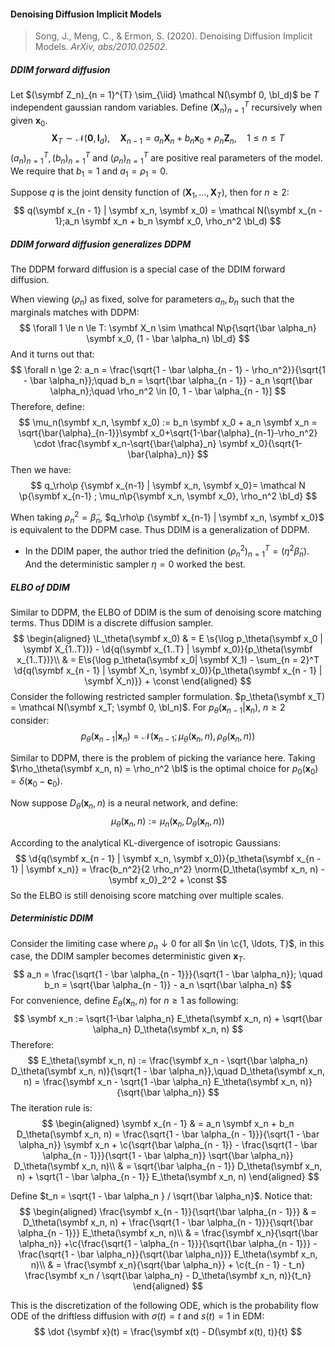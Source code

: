 #### Denoising Diffusion Implicit Models

> Song, J., Meng, C., & Ermon, S. (2020). Denoising Diffusion Implicit Models. *ArXiv, abs/2010.02502*.

##### DDIM forward diffusion

Let $(\symbf Z_n)_{n = 1}^{T} \sim_{\iid} \mathcal N(\symbf 0, \bI_d)$ be $T$ independent gaussian random variables. Define $(\symbf X_{n})_{n = 1}^T$ recursively when given $\symbf x_0$.
$$
\symbf X_T \sim \mathcal N(\symbf 0, \symbf I_d), \quad \symbf X_{n - 1} = a_n \symbf X_{n} + b_n \symbf x_0 + \rho_n \symbf Z_n, \quad 1 \le n \le T
$$
$(a_n)_{n = 1}^T, (b_n)_{n = 1}^T$ and $(\rho_n)_{n = 1}^T$ are positive real parameters of the model. We require that $b_1 = 1$ and $a_1 = \rho_1 = 0$.

Suppose $q$ is the joint density function of $(\symbf X_1, \ldots, \symbf X_T)$, then for $n \ge 2$:
$$
q(\symbf x_{n - 1} | \symbf x_n, \symbf x_0) = \mathcal N(\symbf x_{n - 1};a_n \symbf x_n + b_n \symbf x_0, \rho_n^2 \bI_d)
$$

##### DDIM forward diffusion generalizes DDPM

The DDPM forward diffusion is a special case of the DDIM forward diffusion.

When viewing $(\rho_n)$ as fixed, solve for parameters $a_n, b_n$ such that the marginals matches with DDPM:
$$
\forall 1 \le n \le T: \symbf X_n \sim \mathcal N\p{\sqrt{\bar \alpha_n} \symbf x_0, (1 - \bar \alpha_n) \bI_d}
$$
And it turns out that:
$$
\forall n \ge 2: a_n = \frac{\sqrt{1 - \bar \alpha_{n - 1} - \rho_n^2}}{\sqrt{1 - \bar \alpha_n}};\quad b_n = \sqrt{\bar \alpha_{n - 1}} - a_n \sqrt{\bar \alpha_n};\quad \rho_n^2 \in [0, 1 - \bar \alpha_{n - 1}]
$$
Therefore, define:
$$
\mu_n(\symbf x_n, \symbf x_0) := b_n \symbf x_0 + a_n \symbf x_n = \sqrt{\bar{\alpha}_{n-1}}\symbf  x_0+\sqrt{1-\bar{\alpha}_{n-1}-\rho_n^2} \cdot \frac{\symbf x_n-\sqrt{\bar{\alpha}_n} \symbf x_0}{\sqrt{1-\bar{\alpha}_n}}
$$
Then we have:
$$
q_\rho\p {\symbf x_{n-1} | \symbf  x_n, \symbf x_0}= \mathcal N \p{\symbf x_{n-1} ; \mu_n\p{\symbf x_n, \symbf x_0}, \rho_n^2 \bI_d}
$$

When taking $\rho_n^2 = \tilde \beta_n$, $q_\rho\p {\symbf x_{n-1} | \symbf  x_n, \symbf x_0}$ is equivalent to the DDPM case. Thus DDIM is a generalization of DDPM.

- In the DDIM paper, the author tried the definition $(\rho_n^2)_{n = 1}^T = (\eta^2 \tilde \beta_n)$. And the deterministic sampler $\eta = 0$ worked the best.

##### ELBO of DDIM

Similar to DDPM, the ELBO of DDIM is the sum of denoising score matching terms. Thus DDIM is a discrete diffusion sampler.
$$
\begin{aligned}
\L_\theta(\symbf x_0) & = E \s{\log p_\theta(\symbf x_0 | \symbf X_{1..T})} - \d{q(\symbf x_{1..T} | \symbf x_0)}{p_\theta(\symbf x_{1..T})}\\
& = E\s{\log p_\theta(\symbf x_0| \symbf X_1) - \sum_{n = 2}^T \d{q(\symbf x_{n - 1} | \symbf X_n, \symbf x_0)}{p_\theta(\symbf x_{n - 1} | \symbf X_n)}} + \const
\end{aligned}
$$
Consider the following restricted sampler formulation. $p_\theta(\symbf x_T) = \mathcal N(\symbf x_T; \symbf 0, \bI_n)$. For $p_\theta(\symbf x_{n - 1} | \symbf x_n)$, $n \ge 2$ consider:
$$
p_\theta(\symbf x_{n - 1} |\symbf x_n) = \mathcal N(\symbf x_{n - 1}; \mu_\theta(\symbf x_n, n), \rho_\theta(\symbf x_n, n))
$$

Similar to DDPM, there is the problem of picking the variance here. Taking $\rho_\theta(\symbf x_n, n) = \rho_n^2 \bI$ is the optimal choice for $p_0(\symbf x_0) = \delta(\symbf x_0 - \symbf c_0)$.

Now suppose $D_\theta(\symbf x_n, n)$ is a neural network, and define:
$$
\mu_\theta(\symbf x_n, n) := \mu_n(\symbf x_n, D_\theta(\symbf x_n, n))
$$

According to the analytical KL-divergence of isotropic Gaussians:
$$
\d{q(\symbf x_{n - 1} | \symbf x_n, \symbf x_0)}{p_\theta(\symbf x_{n - 1} | \symbf x_n)} = \frac{b_n^2}{2 \rho_n^2} \norm{D_\theta(\symbf x_n, n) - \symbf x_0}_2^2 + \const
$$
So the ELBO is still denoising score matching over multiple scales.

##### Deterministic DDIM

Consider the limiting case where $\rho_n \downarrow 0$ for all $n \in \c{1, \ldots, T}$, in this case, the DDIM sampler becomes deterministic given $\symbf x_T$.
$$
a_n = \frac{\sqrt{1 - \bar \alpha_{n - 1}}}{\sqrt{1 - \bar \alpha_n}}; \quad b_n = \sqrt{\bar \alpha_{n - 1}} - a_n \sqrt{\bar \alpha_n}
$$
For convenience, define $E_\theta(\symbf x_n, n)$ for $n \ge 1$ as following:
$$
\symbf x_n := \sqrt{1-\bar \alpha_n} E_\theta(\symbf x_n, n) + \sqrt{\bar \alpha_n} D_\theta(\symbf x_n, n)
$$
Therefore:
$$
E_\theta(\symbf x_n, n) := \frac{\symbf x_n - \sqrt{\bar \alpha_n} D_\theta(\symbf x_n, n)}{\sqrt{1 - \bar \alpha_n}},\quad D_\theta(\symbf x_n, n) = \frac{\symbf x_n - \sqrt{1 -\bar \alpha_n} E_\theta(\symbf x_n, n)}{\sqrt{\bar \alpha_n}}
$$
The iteration rule is:
$$
\begin{aligned}
\symbf x_{n - 1} & = a_n \symbf x_n + b_n D_\theta(\symbf x_n, n) = \frac{\sqrt{1 - \bar \alpha_{n - 1}}}{\sqrt{1 - \bar \alpha_n}} \symbf x_n + \c{\sqrt{\bar \alpha_{n - 1}} - \frac{\sqrt{1 - \bar \alpha_{n - 1}}}{\sqrt{1 - \bar \alpha_n}} \sqrt{\bar \alpha_n}} D_\theta(\symbf x_n, n)\\
& = \sqrt{\bar \alpha_{n - 1}} D_\theta(\symbf x_n, n) + \sqrt{1 - \bar \alpha_{n - 1}} E_\theta(\symbf x_n, n)
\end{aligned}
$$

Define $t_n = \sqrt{1 - \bar \alpha_n } / \sqrt{\bar \alpha_n}$. Notice that:
$$
\begin{aligned}
\frac{\symbf x_{n - 1}}{\sqrt{\bar \alpha_{n - 1}}} & = D_\theta(\symbf x_n, n) + \frac{\sqrt{1 - \bar \alpha_{n - 1}}}{\sqrt{\bar \alpha_{n - 1}}} E_\theta(\symbf x_n, n)\\
& = \frac{\symbf x_n}{\sqrt{\bar \alpha_n}} +\c{\frac{\sqrt{1 - \alpha_{n - 1}}}{\sqrt{\bar \alpha_{n - 1}}} - \frac{\sqrt{1 - \bar \alpha_n}}{\sqrt{\bar \alpha_n}}} E_\theta(\symbf x_n, n)\\
& = \frac{\symbf x_n}{\sqrt{\bar \alpha_n}} + \c{t_{n - 1} - t_n} \frac{\symbf x_n / \sqrt{\bar \alpha_n} - D_\theta(\symbf x_n, n)}{t_n}
\end{aligned}
$$

This is the discretization of the following ODE, which is the probability flow ODE of the driftless diffusion with $\sigma(t) = t$ and $s(t) = 1$ in EDM:
$$
\dot {\symbf x}(t) =  \frac{\symbf x(t) - D(\symbf x(t), t)}{t}
$$
